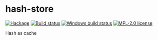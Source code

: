 # hash-store

[![Hackage](https://img.shields.io/hackage/v/hash-store.svg)](https://hackage.haskell.org/package/hash-store)
[![Build status](https://secure.travis-ci.org/kowainik/hash-store.svg)](https://travis-ci.org/kowainik/hash-store)
[![Windows build status](https://ci.appveyor.com/api/projects/status/github/kowainik/hash-store?branch=master&svg=true)](https://ci.appveyor.com/project/kowainik/hash-store)
[![MPL-2.0 license](https://img.shields.io/badge/license-MPL--2.0-blue.svg)](https://github.com/kowainik/hash-store/blob/master/LICENSE)

Hash as cache

